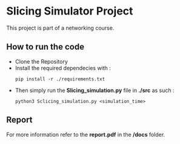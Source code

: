 # Slicing Simulator Project

This project is part of a networking course. 

## How to run the code
- Clone the Repository 
- Install the required dependecies with :
  ```
  pip install -r ./requirements.txt
  ```
- Then simply run the __Slicing_simulation.py__ file in __./src__ as such :
    ```
    python3 Sclicing_simulation.py <simulation_time>
    ```
## Report

For more information refer to the __report.pdf__ in the __/docs__ folder.